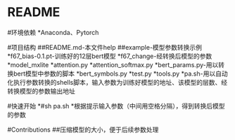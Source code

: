 README
=======================================================================================================

#环境依赖
*Anaconda、Pytorch

#项目结构
##README.md-本文件help
##example-模型参数转换示例
*f67_bias-0.1.pt-训练好的12层bert模型
*f67_change-经转换后模型的参数
*model_mxlite
*attention.py
*attention_softmax.py
*bert_params.py-用以转换bert模型中参数的脚本
*bert_symbols.py
*test.py
*tools.py
*pa.sh-用以自动化执行参数转换的shells脚本，输入参数为训练好模型的地址、该模型的层数、经转换模型的参数输出地址

#快速开始
*#sh pa.sh
*根据提示输入参数（中间用空格分隔），得到转换后模型的参数

#Contributions
##压缩模型的大小，便于后续参数处理
